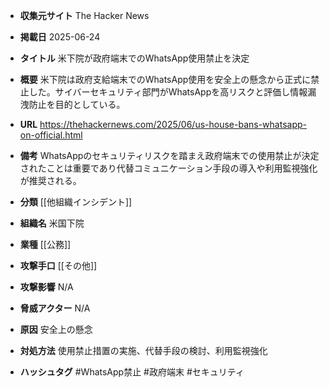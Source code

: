- **収集元サイト**
The Hacker News

- **掲載日**
2025-06-24

- **タイトル**
米下院が政府端末でのWhatsApp使用禁止を決定

- **概要**
米下院は政府支給端末でのWhatsApp使用を安全上の懸念から正式に禁止した。サイバーセキュリティ部門がWhatsAppを高リスクと評価し情報漏洩防止を目的としている。

- **URL**
https://thehackernews.com/2025/06/us-house-bans-whatsapp-on-official.html

- **備考**
WhatsAppのセキュリティリスクを踏まえ政府端末での使用禁止が決定されたことは重要であり代替コミュニケーション手段の導入や利用監視強化が推奨される。

- **分類**
[[他組織インシデント]]

- **組織名**
米国下院

- **業種**
[[公務]]

- **攻撃手口**
[[その他]]

- **攻撃影響**
N/A

- **脅威アクター**
N/A

- **原因**
安全上の懸念

- **対処方法**
使用禁止措置の実施、代替手段の検討、利用監視強化

- **ハッシュタグ**
#WhatsApp禁止 #政府端末 #セキュリティ
